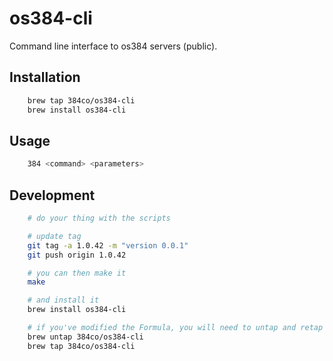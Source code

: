 # os384-cli
Command line interface to os384 servers (public).

## Installation
```zsh
    brew tap 384co/os384-cli
    brew install os384-cli
```

## Usage
```zsh
    384 <command> <parameters>
```

## Development

```zsh
    # do your thing with the scripts

    # update tag
    git tag -a 1.0.42 -m "version 0.0.1"
    git push origin 1.0.42

    # you can then make it
    make

    # and install it
    brew install os384-cli

    # if you've modified the Formula, you will need to untap and retap
    brew untap 384co/os384-cli
    brew tap 384co/os384-cli
```

